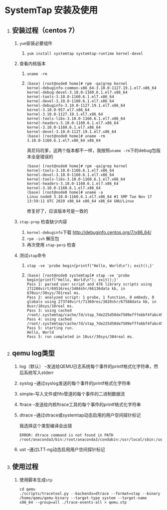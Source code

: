 # SystemTap 安装及使用

1. ## 安装过程（centos 7）

   1. `yum`安装必要组件
      
      1. `yum install systemtap systemtap-runtime kernel-devel`
      
   2. 查看内核版本
      
      1. `uname -rm`
      
      2. ```shell
         (base) [root@node0 home]# rpm -qa|grep kernel
         kernel-debuginfo-common-x86_64-3.10.0-1127.19.1.el7.x86_64
         kernel-debug-devel-3.10.0-1160.6.1.el7.x86_64
         kernel-tools-3.10.0-1160.6.1.el7.x86_64
         kernel-devel-3.10.0-1160.6.1.el7.x86_64
         kernel-debuginfo-3.10.0-1127.19.1.el7.x86_64
         kernel-3.10.0-957.el7.x86_64
         kernel-3.10.0-1127.19.1.el7.x86_64
         kernel-tools-libs-3.10.0-1160.6.1.el7.x86_64
         kernel-headers-3.10.0-1160.6.1.el7.x86_64
         kernel-3.10.0-1160.6.1.el7.x86_64
         kernel-devel-3.10.0-1127.19.1.el7.x86_64
         (base) [root@node0 home]# uname -rm
         3.10.0-1160.6.1.el7.x86_64 x86_64
         ```
      
         真尼玛坑爹，这两个版本都不一样，我按照`uname -rm`下的debug包版本全是错误的
      
         ```shell
         (base) [root@node0 home]# rpm -qa|grep kernel
         kernel-tools-3.10.0-1160.6.1.el7.x86_64
         kernel-devel-3.10.0-1160.6.1.el7.x86_64
         kernel-tools-libs-3.10.0-1160.6.1.el7.x86_64
         kernel-headers-3.10.0-1160.6.1.el7.x86_64
         kernel-3.10.0-1160.6.1.el7.x86_64
         (base) [root@node0 home]# uname -a
         Linux node0 3.10.0-1160.6.1.el7.x86_64 #1 SMP Tue Nov 17 13:59:11 UTC 2020 x86_64 x86_64 x86_64 GNU/Linux
         ```
      
         修复好了，应该版本号是一致的
      
   3. `stap-prep` 检查缺少内容

      1. `kernel-debuginfo`下载 http://debuginfo.centos.org/7/x86_64/
      2. `rpm -ivh` 解压包
      3. 再次使用 `stap-perp` 检查

   4. 测试`stap`命令

      1. `stap -ve 'probe begin{printf("Hello, World\n"); exit();}'`

      2. ```shell
         (base) [root@node0 systemtap]# stap -ve 'probe begin{printf("Hello, World\n"); exit();}'
         Pass 1: parsed user script and 476 library scripts using 272288virt/69516res/3484shr/66136data kb, in 670usr/30sys/701real ms.
         Pass 2: analyzed script: 1 probe, 1 function, 0 embeds, 0 globals using 273740virt/71360res/3820shr/67588data kb, in 0usr/10sys/10real ms.
         Pass 3: using cached /root/.systemtap/cache/7d/stap_7de225d50de7509efffebbf4fabc454d_1020.c
         Pass 4: using cached /root/.systemtap/cache/7d/stap_7de225d50de7509efffebbf4fabc454d_1020.ko
         Pass 5: starting run.
         Hello, World
         Pass 5: run completed in 10usr/30sys/384real ms.
         ```

2. ## qemu log类型

   1. log（默认） –发送给QEMU日志系统每个事件的printf格式化字符串，然后系统写入stderr
   
   2. syslog –通过syslog发送的每个事件的printf格式化字符串
   
   3. simple–写入文件或fifo管道的每个事件的二进制数据流
   
   4. ftrace –发送给内核ftrace工具的每个事件的printf格式化字符串
   
   5. dtrace –通过dtrace或systemtap动态启用的用户空间探针标记
   
      我选择这个类型编译会出错
   
      ```shell
      ERROR: dtrace command is not found in PATH /root/anaconda3/bin:/root/anaconda3/condabin:/usr/local/sbin:/usr/local/bin:/usr/sbin:/usr/bin:/root/bin
      ```
   
   6. ust –通过LTT-ng动态启用用户空间探针标记
   
3. ## 使用过程

   1. 使用脚本生成`stp`

      ```shell
      cd qemu
      ./scripts/tracetool.py --backends=dtrace --format=stap --binary /home/qemu/qemu-binary --target-type system --target-name x86_64 --group=all ./trace-events-all > qemu.stp
      
      ```

      

